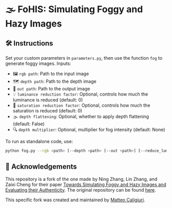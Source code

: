 
# 🌫️ FoHIS: Simulating Foggy and Hazy Images

## 🛠️ Instructions

Set your custom parameters in `parameters.py`, then use the function `fog` to generate foggy images. Inputs:

- 🖼️ `rgb path`: Path to the input image
- 🗺️ `depth path`: Path to the depth image
- 💾 `out path`: Path to the output image
- 💡 `luminance reduction factor`: Optional, controls how much the luminance is reduced (default: 0)
- 🎨 `saturation reduction factor`: Optional, controls how much the saturation is reduced (default: 0)
- 🌫️ `depth flattening`: Optional, whether to apply depth flattening (default: False)
- 🔍 `depth multiplier`: Optional, multiplier for fog intensity (default: None)

To run as standalone code, use:

```bash
python fog.py --rgb <path> [--depth <path> [--out <path>] [--reduce_lum <value>] [--reduce_sat <value>] [--depth_flattening] [--depth_multiplier <value>]
```

## 🙏 Acknowledgements

This repository is a fork of the one made by Ning Zhang, Lin Zhang, and Zaixi Cheng for their paper [Towards Simulating Foggy and Hazy Images and Evaluating their Authenticity](https://link.springer.com/chapter/10.1007/978-3-319-70090-8_42). The original repository can be found [here](https://github.com/noahzn/FoHIS).

This specific fork was created and maintained by [Matteo Caligiuri](https://github.com/matteocali).
